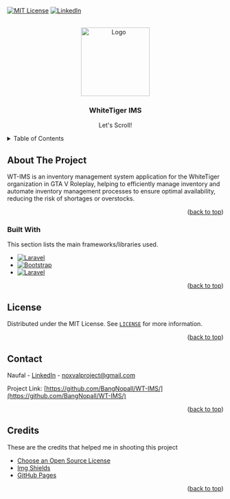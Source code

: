 <a id="readme-top"></a>
[![MIT License][license-shield]][license-url]
[![LinkedIn][linkedin-shield]][linkedin-url]

<!-- PROJECT LOGO -->
<br />
<div align="center">
  <a href="#">
    <img src="https://encrypted-tbn0.gstatic.com/images?q=tbn:ANd9GcQ9YrPxuCd-pjvirLZMlBVxZakZZZMRFyU0Kw&s" alt="Logo" width="160">
  </a>

  <h3 align="center">WhiteTiger IMS</h3>

  <p align="center">
    Let's Scroll!
  </p>
</div>

<!-- TABLE OF CONTENTS -->
<details>
  <summary>Table of Contents</summary>
  <ol>
    <li>
      <a href="#about-the-project">About The Project</a>
      <ul>
        <li><a href="#built-with">Built With</a></li>
      </ul>
    </li>
    <li><a href="#license">License</a></li>
    <li><a href="#contact">Contact</a></li>
    <li><a href="#credits">Credits</a></li>
  </ol>
</details>

<!-- ABOUT THE PROJECT -->
## About The Project

WT-IMS is an inventory management system application for the WhiteTiger organization in GTA V Roleplay, helping to efficiently manage inventory and automate inventory management processes to ensure optimal availability, reducing the risk of shortages or overstocks. 

<p align="right">(<a href="#readme-top">back to top</a>)</p>

### Built With

This section lists the main frameworks/libraries used.

* [![Laravel][Laravel.com]][Laravel-url]
* [![Bootstrap][Bootstrap.com]][Bootstrap-url]
* [![Laravel][JQuery.com]][JQuery-url]

<p align="right">(<a href="#readme-top">back to top</a>)</p>

<!-- LICENSE -->
## License

Distributed under the MIT License. See [`LICENSE`](https://github.com/BangNopall/WT-IMS/edit/main/LICENSE) for more information.

<p align="right">(<a href="#readme-top">back to top</a>)</p>

<!-- CONTACT -->
## Contact

Naufal - [LinkedIn](https://www.linkedin.com/in/muhammad-naufal-mathara-rahman/) - noxvalproject@gmail.com

Project Link: [https://github.com/BangNopall/WT-IMS/](https://github.com/BangNopall/WT-IMS/)

<p align="right">(<a href="#readme-top">back to top</a>)</p>

<!-- ACKNOWLEDGMENTS -->
## Credits

These are the credits that helped me in shooting this project

* [Choose an Open Source License](https://choosealicense.com)
* [Img Shields](https://shields.io)
* [GitHub Pages](https://pages.github.com)

<p align="right">(<a href="#readme-top">back to top</a>)</p>



<!-- MARKDOWN LINKS & IMAGES -->
[contributors-shield]: https://img.shields.io/github/contributors/othneildrew/Best-README-Template.svg?style=for-the-badge
[contributors-url]: https://github.com/othneildrew/Best-README-Template/graphs/contributors
[forks-shield]: https://img.shields.io/github/forks/othneildrew/Best-README-Template.svg?style=for-the-badge
[forks-url]: https://github.com/othneildrew/Best-README-Template/network/members
[stars-shield]: https://img.shields.io/github/stars/othneildrew/Best-README-Template.svg?style=for-the-badge
[stars-url]: https://github.com/othneildrew/Best-README-Template/stargazers
[issues-shield]: https://img.shields.io/github/issues/othneildrew/Best-README-Template.svg?style=for-the-badge
[issues-url]: https://github.com/BangNopall/coba-laravel/issues
[license-shield]: https://img.shields.io/github/license/othneildrew/Best-README-Template.svg?style=for-the-badge
[license-url]: https://github.com/othneildrew/Best-README-Template/blob/master/LICENSE.txt
[linkedin-shield]: https://img.shields.io/badge/-LinkedIn-black.svg?style=for-the-badge&logo=linkedin&colorB=555
[linkedin-url]: https://linkedin.com/in/muhammad-naufal-mathara-rahman/
[product-screenshot]: images/screenshot.png
[Next.js]: https://img.shields.io/badge/next.js-000000?style=for-the-badge&logo=nextdotjs&logoColor=white
[Next-url]: https://nextjs.org/
[React.js]: https://img.shields.io/badge/React-20232A?style=for-the-badge&logo=react&logoColor=61DAFB
[React-url]: https://reactjs.org/
[Vue.js]: https://img.shields.io/badge/Vue.js-35495E?style=for-the-badge&logo=vuedotjs&logoColor=4FC08D
[Vue-url]: https://vuejs.org/
[Angular.io]: https://img.shields.io/badge/Angular-DD0031?style=for-the-badge&logo=angular&logoColor=white
[Angular-url]: https://angular.io/
[Svelte.dev]: https://img.shields.io/badge/Svelte-4A4A55?style=for-the-badge&logo=svelte&logoColor=FF3E00
[Svelte-url]: https://svelte.dev/
[Laravel.com]: https://img.shields.io/badge/Laravel-FF2D20?style=for-the-badge&logo=laravel&logoColor=white
[Laravel-url]: https://laravel.com
[Bootstrap.com]: https://img.shields.io/badge/Bootstrap-563D7C?style=for-the-badge&logo=bootstrap&logoColor=white
[Bootstrap-url]: https://getbootstrap.com
[JQuery.com]: https://img.shields.io/badge/jQuery-0769AD?style=for-the-badge&logo=jquery&logoColor=white
[JQuery-url]: https://jquery.com 
